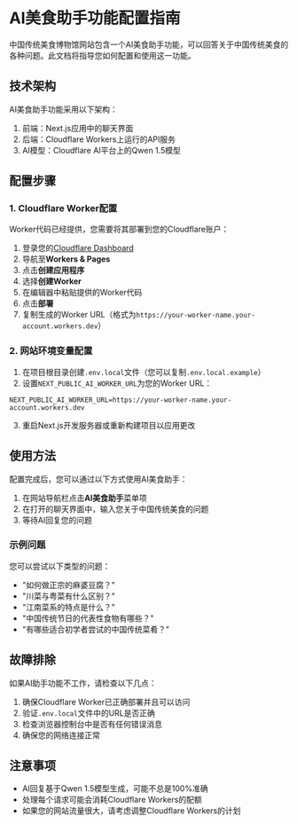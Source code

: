 # AI美食助手功能配置指南

中国传统美食博物馆网站包含一个AI美食助手功能，可以回答关于中国传统美食的各种问题。此文档将指导您如何配置和使用这一功能。

## 技术架构

AI美食助手功能采用以下架构：

1. 前端：Next.js应用中的聊天界面
2. 后端：Cloudflare Workers上运行的API服务
3. AI模型：Cloudflare AI平台上的Qwen 1.5模型

## 配置步骤

### 1. Cloudflare Worker配置

Worker代码已经提供，您需要将其部署到您的Cloudflare账户：

1. 登录您的[Cloudflare Dashboard](https://dash.cloudflare.com/)
2. 导航至**Workers & Pages**
3. 点击**创建应用程序**
4. 选择**创建Worker**
5. 在编辑器中粘贴提供的Worker代码
6. 点击**部署**
7. 复制生成的Worker URL（格式为`https://your-worker-name.your-account.workers.dev`）

### 2. 网站环境变量配置

1. 在项目根目录创建`.env.local`文件（您可以复制`.env.local.example`）
2. 设置`NEXT_PUBLIC_AI_WORKER_URL`为您的Worker URL：

```
NEXT_PUBLIC_AI_WORKER_URL=https://your-worker-name.your-account.workers.dev
```

3. 重启Next.js开发服务器或重新构建项目以应用更改

## 使用方法

配置完成后，您可以通过以下方式使用AI美食助手：

1. 在网站导航栏点击**AI美食助手**菜单项
2. 在打开的聊天界面中，输入您关于中国传统美食的问题
3. 等待AI回复您的问题

### 示例问题

您可以尝试以下类型的问题：

- "如何做正宗的麻婆豆腐？"
- "川菜与粤菜有什么区别？"
- "江南菜系的特点是什么？"
- "中国传统节日的代表性食物有哪些？"
- "有哪些适合初学者尝试的中国传统菜肴？"

## 故障排除

如果AI助手功能不工作，请检查以下几点：

1. 确保Cloudflare Worker已正确部署并且可以访问
2. 验证`.env.local`文件中的URL是否正确
3. 检查浏览器控制台中是否有任何错误消息
4. 确保您的网络连接正常

## 注意事项

- AI回复基于Qwen 1.5模型生成，可能不总是100%准确
- 处理每个请求可能会消耗Cloudflare Workers的配额
- 如果您的网站流量很大，请考虑调整Cloudflare Workers的计划 